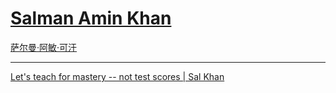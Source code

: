 # [Salman Amin Khan](https://github.com/zfy68/gitblog/issues/71)

[萨尔曼·阿敏·可汗](https://zh.wikipedia.org/zh/%E8%96%A9%E7%88%BE%E6%9B%BC%C2%B7%E5%8F%AF%E6%B1%97)


---

[Let's teach for mastery -- not test scores | Sal Khan
](https://www.youtube.com/watch?v=-MTRxRO5SRA)
